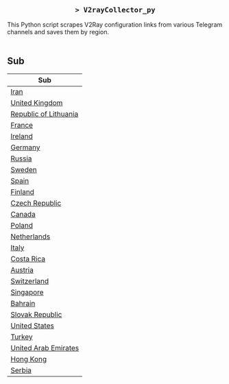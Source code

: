 <h3 align="center">
    <samp>&gt; V2rayCollector_py</samp>
</h3>

This Python script scrapes V2Ray configuration links from various Telegram channels and saves them by region.
<br>
<br>
## Sub
| Sub |
|-----|
| [Iran](https://raw.githubusercontent.com/freetomaid/Vxray-country/main/sub/Iran/config.txt) |
| [United Kingdom](https://raw.githubusercontent.com/freetomaid/Vxray-country/main/sub/United%20Kingdom/config.txt) |
| [Republic of Lithuania](https://raw.githubusercontent.com/freetomaid/Vxray-country/main/sub/Republic%20of%20Lithuania/config.txt) |
| [France](https://raw.githubusercontent.com/freetomaid/Vxray-country/main/sub/France/config.txt) |
| [Ireland](https://raw.githubusercontent.com/freetomaid/Vxray-country/main/sub/Ireland/config.txt) |
| [Germany](https://raw.githubusercontent.com/freetomaid/Vxray-country/main/sub/Germany/config.txt) |
| [Russia](https://raw.githubusercontent.com/freetomaid/Vxray-country/main/sub/Russia/config.txt) |
| [Sweden](https://raw.githubusercontent.com/freetomaid/Vxray-country/main/sub/Sweden/config.txt) |
| [Spain](https://raw.githubusercontent.com/freetomaid/Vxray-country/main/sub/Spain/config.txt) |
| [Finland](https://raw.githubusercontent.com/freetomaid/Vxray-country/main/sub/Finland/config.txt) |
| [Czech Republic](https://raw.githubusercontent.com/freetomaid/Vxray-country/main/sub/Czech%20Republic/config.txt) |
| [Canada](https://raw.githubusercontent.com/freetomaid/Vxray-country/main/sub/Canada/config.txt) |
| [Poland](https://raw.githubusercontent.com/freetomaid/Vxray-country/main/sub/Poland/config.txt) |
| [Netherlands](https://raw.githubusercontent.com/freetomaid/Vxray-country/main/sub/Netherlands/config.txt) |
| [Italy](https://raw.githubusercontent.com/freetomaid/Vxray-country/main/sub/Italy/config.txt) |
| [Costa Rica](https://raw.githubusercontent.com/freetomaid/Vxray-country/main/sub/Costa%20Rica/config.txt) |
| [Austria](https://raw.githubusercontent.com/freetomaid/Vxray-country/main/sub/Austria/config.txt) |
| [Switzerland](https://raw.githubusercontent.com/freetomaid/Vxray-country/main/sub/Switzerland/config.txt) |
| [Singapore](https://raw.githubusercontent.com/freetomaid/Vxray-country/main/sub/Singapore/config.txt) |
| [Bahrain](https://raw.githubusercontent.com/freetomaid/Vxray-country/main/sub/Bahrain/config.txt) |
| [Slovak Republic](https://raw.githubusercontent.com/freetomaid/Vxray-country/main/sub/Slovak%20Republic/config.txt) |
| [United States](https://raw.githubusercontent.com/freetomaid/Vxray-country/main/sub/United%20States/config.txt) |
| [Turkey](https://raw.githubusercontent.com/freetomaid/Vxray-country/main/sub/Turkey/config.txt) |
| [United Arab Emirates](https://raw.githubusercontent.com/freetomaid/Vxray-country/main/sub/United%20Arab%20Emirates/config.txt) |
| [Hong Kong](https://raw.githubusercontent.com/freetomaid/Vxray-country/main/sub/Hong%20Kong/config.txt) |
| [Serbia](https://raw.githubusercontent.com/freetomaid/Vxray-country/main/sub/Serbia/config.txt) |






































































































































































































































































































































































































































































































































































































































































































































































































































































































































































































































































































































































































































































































































































































































































































































































































































































































































































































































































































































































































































































































































































































































































































































































































































































































































































































































































































































































































































































































































































































































































































































































































































































































































































































































































































































































































































































































































































































































































































































































































































